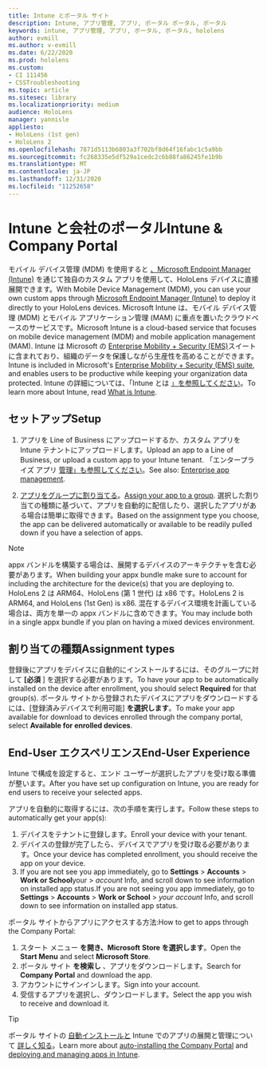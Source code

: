 ```yaml
---
title: Intune とポータル サイト
description: Intune, アプリ管理, アプリ, ポータル ポータル, ポータル
keywords: intune, アプリ管理, アプリ, ポータル, ポータル, hololens
author: evmill
ms.author: v-evmill
ms.date: 6/22/2020
ms.prod: hololens
ms.custom:
- CI 111456
- CSSTroubleshooting
ms.topic: article
ms.sitesec: library
ms.localizationpriority: medium
audience: HoloLens
manager: yannisle
appliesto:
- HoloLens (1st gen)
- HoloLens 2
ms.openlocfilehash: 7871d5113b6803a3f702bf8d64f16fabc1c5a9bb
ms.sourcegitcommit: fc268335e5df529a1cedc2c6b88fa86245fe1b9b
ms.translationtype: MT
ms.contentlocale: ja-JP
ms.lasthandoff: 12/31/2020
ms.locfileid: "11252658"
---
```

# <span data-ttu-id="bf14a-104">Intune と会社のポータル</span><span class="sxs-lookup"><span data-stu-id="bf14a-104">Intune & Company Portal</span></span>

<span data-ttu-id="bf14a-105">モバイル デバイス管理 (MDM) を使用すると [、Microsoft Endpoint Manager (Intune)](https://docs.microsoft.com/intune/windows-holographic-for-business) を通じて独自のカスタム アプリを使用して、HoloLens デバイスに直接展開できます。</span><span class="sxs-lookup"><span data-stu-id="bf14a-105">With Mobile Device Management (MDM), you can use your own custom apps through [Microsoft Endpoint Manager (Intune)](https://docs.microsoft.com/intune/windows-holographic-for-business) to deploy it directly to your HoloLens devices.</span></span> <span data-ttu-id="bf14a-106">Microsoft Intune は、モバイル デバイス管理 (MDM) とモバイル アプリケーション管理 (MAM) に重点を置いたクラウドベースのサービスです。</span><span class="sxs-lookup"><span data-stu-id="bf14a-106">Microsoft Intune is a cloud-based service that focuses on mobile device management (MDM) and mobile application management (MAM).</span></span> <span data-ttu-id="bf14a-107">Intune は Microsoft の [Enterprise Mobility + Security (EMS)](https://www.microsoft.com/microsoft-365/enterprise-mobility-security)スイートに含まれており、組織のデータを保護しながら生産性を高めることができます。</span><span class="sxs-lookup"><span data-stu-id="bf14a-107">Intune is included in Microsoft's [Enterprise Mobility + Security (EMS) suite](https://www.microsoft.com/microsoft-365/enterprise-mobility-security), and enables users to be productive while keeping your organization data protected.</span></span> <span data-ttu-id="bf14a-108">Intune の詳細については、「Intune とは [」を参照してください](https://docs.microsoft.com/mem/intune/fundamentals/what-is-intune)。</span><span class="sxs-lookup"><span data-stu-id="bf14a-108">To learn more about Intune, read [What is Intune](https://docs.microsoft.com/mem/intune/fundamentals/what-is-intune).</span></span>

## <span data-ttu-id="bf14a-109">セットアップ</span><span class="sxs-lookup"><span data-stu-id="bf14a-109">Setup</span></span>

1. <span data-ttu-id="bf14a-110">アプリを Line of Business にアップロードするか、カスタム アプリを Intune テナントにアップロードします。</span><span class="sxs-lookup"><span data-stu-id="bf14a-110">Upload an app to a Line of Business, or upload a custom app to your Intune tenant.</span></span> <span data-ttu-id="bf14a-111">「エンタープライズ アプリ [管理」も参照してください](https://docs.microsoft.com/windows/client-management/mdm/enterprise-app-management)。</span><span class="sxs-lookup"><span data-stu-id="bf14a-111">See also: [Enterprise app management](https://docs.microsoft.com/windows/client-management/mdm/enterprise-app-management).</span></span>

2. <span data-ttu-id="bf14a-112">[アプリをグループに割り当てる](https://docs.microsoft.com/mem/intune/apps/apps-deploy)。</span><span class="sxs-lookup"><span data-stu-id="bf14a-112">[Assign your app to a group](https://docs.microsoft.com/mem/intune/apps/apps-deploy).</span></span> <span data-ttu-id="bf14a-113">選択した割り当ての種類に基づいて、アプリを自動的に配信したり、選択したアプリがある場合は簡単に取得できます。</span><span class="sxs-lookup"><span data-stu-id="bf14a-113">Based on the assignment type you choose, the app can be delivered automatically or available to be readily pulled down if you have a selection of apps.</span></span>

> [!NOTE]
> <span data-ttu-id="bf14a-114">appx バンドルを構築する場合は、展開するデバイスのアーキテクチャを含む必要があります。</span><span class="sxs-lookup"><span data-stu-id="bf14a-114">When building your appx bundle make sure to account for including the architecture for the device(s) that you are deploying to.</span></span> <span data-ttu-id="bf14a-115">HoloLens 2 は ARM64、HoloLens (第 1 世代) は x86 です。</span><span class="sxs-lookup"><span data-stu-id="bf14a-115">HoloLens 2 is ARM64, and HoloLens (1st Gen) is x86.</span></span> <span data-ttu-id="bf14a-116">混在するデバイス環境を計画している場合は、両方を単一の appx バンドルに含めできます。</span><span class="sxs-lookup"><span data-stu-id="bf14a-116">You may include both in a single appx bundle if you plan on having a mixed devices environment.</span></span>

## <span data-ttu-id="bf14a-117">割り当ての種類</span><span class="sxs-lookup"><span data-stu-id="bf14a-117">Assignment types</span></span>

<span data-ttu-id="bf14a-118">登録後にアプリをデバイスに自動的にインストールするには、そのグループに対して **[必須** ] を選択する必要があります。</span><span class="sxs-lookup"><span data-stu-id="bf14a-118">To have your app to be automatically installed on the device after enrollment, you should select **Required** for that group(s).</span></span>
<span data-ttu-id="bf14a-119">ポータル サイトから登録されたデバイスにアプリをダウンロードするには、[登録済みデバイスで利用可能] **を選択します**。</span><span class="sxs-lookup"><span data-stu-id="bf14a-119">To make your app available for download to devices enrolled through the company portal, select **Available for enrolled devices**.</span></span>

## <span data-ttu-id="bf14a-120">End-User エクスペリエンス</span><span class="sxs-lookup"><span data-stu-id="bf14a-120">End-User Experience</span></span>

<span data-ttu-id="bf14a-121">Intune で構成を設定すると、エンド ユーザーが選択したアプリを受け取る準備が整います。</span><span class="sxs-lookup"><span data-stu-id="bf14a-121">After you have set up configuration on Intune, you are ready for end users to receive your selected apps.</span></span>

<span data-ttu-id="bf14a-122">アプリを自動的に取得するには、次の手順を実行します。</span><span class="sxs-lookup"><span data-stu-id="bf14a-122">Follow these steps to automatically get your app(s):</span></span>

1. <span data-ttu-id="bf14a-123">デバイスをテナントに登録します。</span><span class="sxs-lookup"><span data-stu-id="bf14a-123">Enroll your device with your tenant.</span></span>
2. <span data-ttu-id="bf14a-124">デバイスの登録が完了したら、デバイスでアプリを受け取る必要があります。</span><span class="sxs-lookup"><span data-stu-id="bf14a-124">Once your device has completed enrollment, you should receive the app on your device.</span></span>
3. <span data-ttu-id="bf14a-125">If you are not see you app immediately, go to **Settings**  >  **Accounts**  >  **Work or School**your  >  *account* Info, and scroll down to see information on installed app status.</span><span class="sxs-lookup"><span data-stu-id="bf14a-125">If you are not seeing you app immediately, go to **Settings** > **Accounts** > **Work or School** > *your account* Info, and scroll down to see information on installed app status.</span></span>

<span data-ttu-id="bf14a-126">ポータル サイトからアプリにアクセスする方法:</span><span class="sxs-lookup"><span data-stu-id="bf14a-126">How to get to apps through the Company Portal:</span></span>

1. <span data-ttu-id="bf14a-127">スタート メニュー **を開き、Microsoft** **Store を選択します**。</span><span class="sxs-lookup"><span data-stu-id="bf14a-127">Open the **Start Menu** and select **Microsoft Store**.</span></span>
2. <span data-ttu-id="bf14a-128">ポータル サイト **を検索し** 、アプリをダウンロードします。</span><span class="sxs-lookup"><span data-stu-id="bf14a-128">Search for **Company Portal** and download the app.</span></span>
3. <span data-ttu-id="bf14a-129">アカウントにサインインします。</span><span class="sxs-lookup"><span data-stu-id="bf14a-129">Sign into your account.</span></span>
4. <span data-ttu-id="bf14a-130">受信するアプリを選択し、ダウンロードします。</span><span class="sxs-lookup"><span data-stu-id="bf14a-130">Select the app you wish to receive and download it.</span></span>

> [!Tip]
> <span data-ttu-id="bf14a-131">ポータル サイトの [自動インストールと](https://docs.microsoft.com/mem/intune/apps/company-portal-app) Intune でのアプリの展開と管理について [詳しく知る](https://docs.microsoft.com/mem/intune/fundamentals/windows-holographic-for-business#deploy-and-manage-apps)。</span><span class="sxs-lookup"><span data-stu-id="bf14a-131">Learn more about [auto-installing the Company Portal](https://docs.microsoft.com/mem/intune/apps/company-portal-app) and [deploying and managing apps in Intune](https://docs.microsoft.com/mem/intune/fundamentals/windows-holographic-for-business#deploy-and-manage-apps).</span></span>
